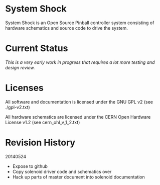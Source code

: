 System Shock
============

System Shock is an Open Source Pinball controller system consisting of hardware schematics and source code to drive the system.

Current Status
==============
*This is a very early work in progress that requires a lot more testing and design review.*


Licenses
========
All software and documentation is licensed under the GNU GPL v2
(see ./gpl-v2.txt)

All hardware schematics are licensed under the CERN Open Hardware License v1.2
(see cern_ohl_v_1_2.txt)


Revision History
================

20140524

* Expose to github
* Copy solenoid driver code and schematics over
* Hack up parts of master document into solenoid documentation





